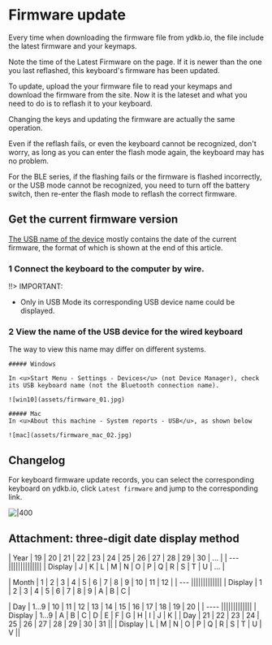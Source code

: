 # Firmware update

Every time when downloading the firmware file from ydkb.io, the file include the latest firmware and your keymaps.

Note the time of the Latest Firmware on the page. If it is newer than the one you last reflashed, this keyboard's firmware has been updated. 

To update, upload the your firmware file to read your keymaps and download the firmware from the site. Now it is the lateset and what you need to do is to reflash it to your keyboard.

Changing the keys and updating the firmware are actually the same operation.

Even if the reflash fails, or even the keyboard cannot be recognized, don't worry, as long as you can enter the flash mode again, the keyboard may has no problem.

For the BLE series, if the flashing fails or the firmware is flashed incorrectly, or the USB mode cannot be recognized, you need to turn off the battery switch, then re-enter the flash mode to reflash the correct firmware.


## Get the current firmware version

<u>The USB name of the device</u> mostly contains the date of the current firmware, the format of which is shown at the end of this article.

### 1 Connect the keyboard to the computer by wire.

!!> IMPORTANT:
  - Only in USB Mode its corresponding USB device name could be displayed.

### 2 View the name of the USB device for the wired keyboard

The way to view this name may differ on different systems.

```ad-yddcol0
##### Windows

In <u>Start Menu - Settings - Devices</u> (not Device Manager), check its USB keyboard name (not the Bluetooth connection name).

![win10](assets/firmware_01.jpg)
```

```ad-yddcol1
##### Mac
In <u>About this machine - System reports - USB</u>, as shown below

![mac](assets/firmware_mac_02.jpg)
```

## Changelog 

For keyboard firmware update records, you can select the corresponding keyboard on ydkb.io, click `Latest firmware` and jump to the corresponding link.

![|400](assets/ydkb-latest-firmware.jpg)


## Attachment: three-digit date display method
| Year | 19 | 20 | 21 | 22 | 23 | 24 | 25 | 26 | 27 | 28 | 29 | 30 | ... |
| --- ||||||||||||||
| Display | J | K | L | M | N | O | P | Q | R | S | T | U | ... |

| Month | 1 | 2 | 3 | 4 | 5 | 6 | 7 | 8 | 9 | 10 | 11 | 12 |
| --- |||||||||||||
| Display | 1 | 2 | 3 | 4 | 5 | 6 | 7 | 8 | 9 | A | B | C |

| Day | 1...9 | 10 | 11 | 12 | 13 | 14 | 15 | 16 | 17 | 18 | 19 | 20 |
| ---- |||||||||||||
| Display | 1...9 | A  | B  | C  | D  | E  |  F | G  | H  | I  | J  | K |
| Day |  21 | 22 | 23 | 24 | 25 | 26 | 27 | 28 | 29 | 30 | 31 ||
| Display |  L | M | N | O | P | Q | R | S | T | U | V ||